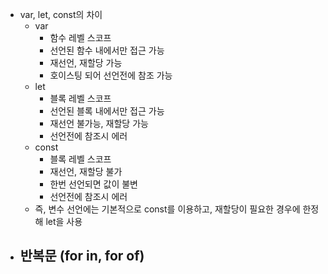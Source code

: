 - var, let, const의 차이
	- var
		- 함수 레벨 스코프
		- 선언된 함수 내에서만 접근 가능
		- 재선언, 재할당 가능
		- 호이스팅 되어 선언전에 참조 가능
	- let
		- 블록 레벨 스코프
		- 선언된 블록 내에서만 접근 가능
		- 재선언 불가능, 재할당 가능
		- 선언전에 참조시 에러
	- const
		- 블록 레벨 스코프
		- 재선언, 재할당 불가
		- 한번 선언되면 값이 불변
		- 선언전에 참조시 에러
	- 즉, 변수 선언에는 기본적으로 const를 이용하고, 재할당이 필요한 경우에 한정해 let을 사용
- 반복문 (for in, for of)
	- 
